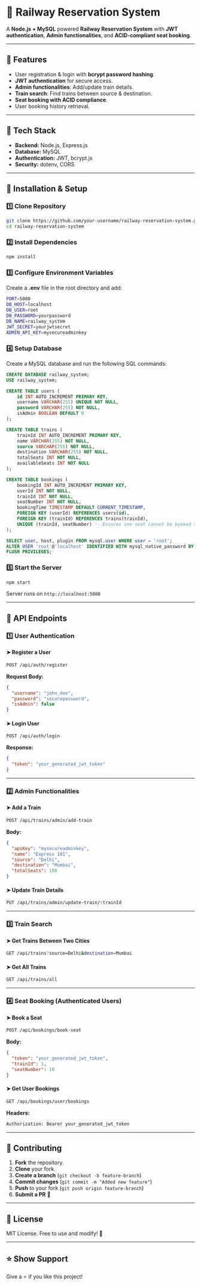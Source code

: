 # 🚆 Railway Reservation System

A **Node.js + MySQL** powered **Railway Reservation System** with **JWT authentication**, **Admin functionalities**, and **ACID-compliant seat booking**.

---

## 🚀 Features
- User registration & login with **bcrypt password hashing**.
- **JWT authentication** for secure access.
- **Admin functionalities**: Add/update train details.
- **Train search**: Find trains between source & destination.
- **Seat booking with ACID compliance**.
- User booking history retrieval.

---

## 📌 Tech Stack
- **Backend:** Node.js, Express.js
- **Database:** MySQL
- **Authentication:** JWT, bcrypt.js
- **Security:** dotenv, CORS

---

## 🔧 Installation & Setup

### 1️⃣ Clone Repository
```sh
git clone https://github.com/your-username/railway-reservation-system.git
cd railway-reservation-system
```

### 2️⃣ Install Dependencies
```sh
npm install
```

### 3️⃣ Configure Environment Variables
Create a **.env** file in the root directory and add:
```sh
PORT=5000
DB_HOST=localhost
DB_USER=root
DB_PASSWORD=yourpassword
DB_NAME=railway_system
JWT_SECRET=yourjwtsecret
ADMIN_API_KEY=mysecureadminkey
```

### 4️⃣ Setup Database
Create a MySQL database and run the following SQL commands:
```sql
CREATE DATABASE railway_system;
USE railway_system;

CREATE TABLE users (
    id INT AUTO_INCREMENT PRIMARY KEY,
    username VARCHAR(255) UNIQUE NOT NULL,
    password VARCHAR(255) NOT NULL,
    isAdmin BOOLEAN DEFAULT 0
);

CREATE TABLE trains (
    trainId INT AUTO_INCREMENT PRIMARY KEY,
    name VARCHAR(255) NOT NULL,
    source VARCHAR(255) NOT NULL,
    destination VARCHAR(255) NOT NULL,
    totalSeats INT NOT NULL,
    availableSeats INT NOT NULL
);

CREATE TABLE bookings (
    bookingId INT AUTO_INCREMENT PRIMARY KEY,
    userId INT NOT NULL,
    trainId INT NOT NULL,
    seatNumber INT NOT NULL,
    bookingTime TIMESTAMP DEFAULT CURRENT_TIMESTAMP,
    FOREIGN KEY (userId) REFERENCES users(id),
    FOREIGN KEY (trainId) REFERENCES trains(trainId),
    UNIQUE (trainId, seatNumber) -- Ensures one seat cannot be booked twice
);

SELECT user, host, plugin FROM mysql.user WHERE user = 'root';
ALTER USER 'root'@'localhost' IDENTIFIED WITH mysql_native_password BY 'ParleG@10';
FLUSH PRIVILEGES;
```

### 5️⃣ Start the Server
```sh
npm start
```
Server runs on `http://localhost:5000`

---

## 🔄 API Endpoints

### **1️⃣ User Authentication**
#### ➤ Register a User
```sh
POST /api/auth/register
```
**Request Body:**
```json
{
  "username": "john_doe",
  "password": "securepassword",
  "isAdmin": false
}
```

#### ➤ Login User
```sh
POST /api/auth/login
```
**Response:**
```json
{
  "token": "your_generated_jwt_token"
}
```

---

### **2️⃣ Admin Functionalities**
#### ➤ Add a Train
```sh
POST /api/trains/admin/add-train
```
**Body:**
```json
{
  "apiKey": "mysecureadminkey",
  "name": "Express 101",
  "source": "Delhi",
  "destination": "Mumbai",
  "totalSeats": 100
}
```

#### ➤ Update Train Details
```sh
PUT /api/trains/admin/update-train/:trainId
```

---

### **3️⃣ Train Search**
#### ➤ Get Trains Between Two Cities
```sh
GET /api/trains?source=Delhi&destination=Mumbai
```

#### ➤ Get All Trains
```sh
GET /api/trains/all
```

---

### **4️⃣ Seat Booking (Authenticated Users)**
#### ➤ Book a Seat
```sh
POST /api/bookings/book-seat
```
**Body:**
```json
{
  "token": "your_generated_jwt_token",
  "trainId": 1,
  "seatNumber": 10
}
```

#### ➤ Get User Bookings
```sh
GET /api/bookings/user/bookings
```
**Headers:**
```sh
Authorization: Bearer your_generated_jwt_token
```

---

## 🤝 Contributing
1. **Fork** the repository.
2. **Clone** your fork.
3. **Create a branch** (`git checkout -b feature-branch`)
4. **Commit changes** (`git commit -m "Added new feature"`)
5. **Push** to your fork (`git push origin feature-branch`)
6. **Submit a PR** 🚀

---

## 📜 License
MIT License. Free to use and modify! 🎉

---

## ⭐ Show Support
Give a ⭐ if you like this project!

